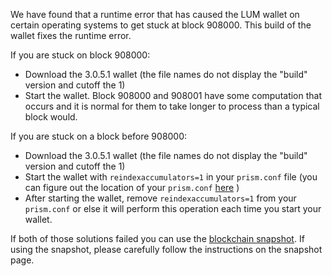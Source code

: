 We have found that a runtime error that has caused the LUM wallet on certain operating systems to get stuck at block 908000. This build of the wallet fixes the runtime error.

If you are stuck on block 908000:
- Download the 3.0.5.1 wallet (the file names do not display the "build" version and cutoff the 1)
- Start the wallet. Block 908000 and 908001 have some computation that occurs and it is normal for them to take longer to process than a typical block would.

If you are stuck on a block before 908000:
- Download the 3.0.5.1 wallet (the file names do not display the "build" version and cutoff the 1)
- Start the wallet with `reindexaccumulators=1` in your `prism.conf` file (you can figure out the location of your `prism.conf` [here](https://prism.freshdesk.com/support/solutions/articles/30000004664-where-are-my-wallet-dat-blockchain-and-configuration-conf-files-located-) )
- After starting the wallet, remove `reindexaccumulators=1` from your `prism.conf` or else it will perform this operation each time you start your wallet.

If both of those solutions failed you can use the [blockchain snapshot](http://178.254.23.111/~pub/LUM/Daily-Snapshots-Html/LUM-Daily-Snapshots.html). If using the snapshot, please carefully follow the instructions on the snapshot page.